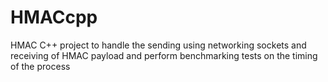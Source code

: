 # HMACcpp
HMAC C++ project to handle the sending using networking sockets and receiving of HMAC payload and perform benchmarking tests on the timing of the process
